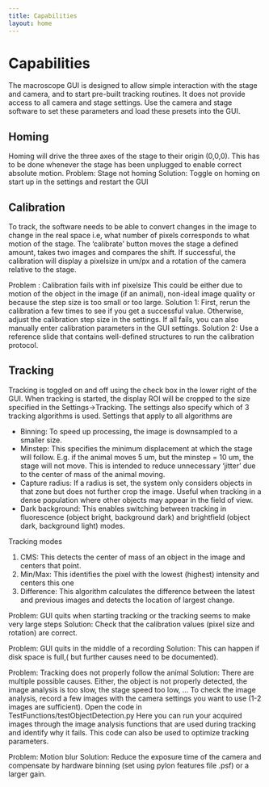 ```yaml
---
title: Capabilities
layout: home
---
```


# Capabilities

The macroscope GUI is designed to allow simple interaction with the stage and camera, and to start pre-built tracking routines. It does not provide access to all camera and stage settings. Use the camera and stage software to set these parameters and load these presets into the GUI.

## Homing
Homing will drive the three axes of the stage to their origin (0,0,0). This has to be done whenever the stage has been unplugged to enable correct absolute motion.
Problem: Stage not homing
Solution: Toggle on homing on start up in the settings and restart the GUI

## Calibration
To track, the software needs to be able to convert changes in the image to change in the real space i.e, what number of pixels corresponds to what motion of the stage. The ‘calibrate’ button moves the stage a defined amount, takes two images and compares the shift. If successful, the calibration will display a pixelsize in um/px and a rotation of the camera relative to the stage.

Problem : Calibration fails with inf pixelsize
This could be either due to motion of the object in the image (if an animal), non-ideal image quality or because the step size is too small or too large. 
Solution 1:
First, rerun the calibration a few times to see if you get a successful value. Otherwise, adjust the calibration step size in the settings. If all fails, you can also manually enter calibration parameters in the GUI settings.
Solution 2:
Use a reference slide that contains well-defined structures to run the calibration protocol.


## Tracking
Tracking is toggled on and off using the check box in the lower right of the GUI. When tracking is started, the display ROI will be cropped to the size specified in the Settings->Tracking. The settings also specify which of 3 tracking algorithms is used. 
Settings that apply to all algorithms are

- Binning: To speed up processing, the image is downsampled to a smaller size.
- Minstep: This specifies the minimum displacement at which the stage will follow. E.g. if the animal moves 5 um, but the minstep = 10 um, the stage will not move. This is intended to reduce unnecessary  ‘jitter’ due to the center of mass of the animal moving. 
- Capture radius: If a radius is set, the system only considers objects in that zone but does not further crop the image. Useful when tracking in a dense population where other objects may appear in the field of view.
- Dark background: This enables switching between tracking in fluorescence (object bright, background dark) and brightfield (object dark, background light) modes.


Tracking modes
1. CMS: This detects the center of mass of an object in the image and centers that point.
2. Min/Max: This identifies the pixel with the lowest (highest) intensity and centers this one
3. Difference: This algorithm calculates the difference between the latest and previous images and detects the location of largest change.</li>


Problem: GUI quits when starting tracking or the tracking seems to make very large steps
Solution: Check that the calibration values (pixel size and rotation) are correct. 

Problem:  GUI quits in the middle of a recording
Solution: This can happen if disk space is full,( but further causes need to be documented).

Problem: Tracking does not properly follow the animal
Solution: There are multiple possible causes. Either, the object is not properly detected, the image analysis is too slow, the stage speed too low, …
To check the image analysis, record a few images with the camera settings you want to use (1-2 images are sufficient). Open the code in TestFunctions/testObjectDetection.py
Here you can run your acquired images through the image analysis functions that are used during tracking and identify why it fails. This code can also be used to optimize tracking parameters.

Problem: Motion blur
Solution: Reduce the exposure time of the camera and compensate by hardware binning (set using pylon features file .psf) or a larger gain.
